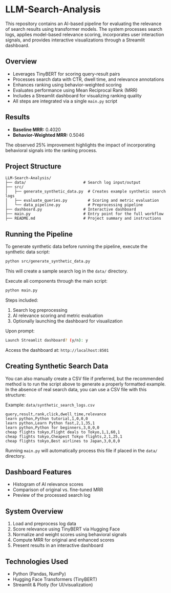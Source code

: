 # LLM-Search-Analysis

This repository contains an AI-based pipeline for evaluating the relevance of search results using transformer models. The system processes search logs, applies model-based relevance scoring, incorporates user interaction signals, and provides interactive visualizations through a Streamlit dashboard.

## Overview
- Leverages TinyBERT for scoring query-result pairs
- Processes search data with CTR, dwell time, and relevance annotations
- Enhances ranking using behavior-weighted scoring
- Evaluates performance using Mean Reciprocal Rank (MRR)
- Includes a Streamlit dashboard for visualizing ranking quality
- All steps are integrated via a single `main.py` script

## Results
- **Baseline MRR:** 0.4020  
- **Behavior-Weighted MRR:** 0.5046  

The observed 25% improvement highlights the impact of incorporating behavioral signals into the ranking process.

## Project Structure
```
LLM-Search-Analysis/
├── data/                         # Search log input/output
├── src/
│   ├── generate_synthetic_data.py  # Creates example synthetic search logs
│   ├── evaluate_queries.py         # Scoring and metric evaluation
│   └── data_pipeline.py            # Preprocessing pipeline
├── dashboard.py                  # Interactive dashboard
├── main.py                       # Entry point for the full workflow
├── README.md                     # Project summary and instructions
```

## Running the Pipeline

To generate synthetic data before running the pipeline, execute the synthetic data script:
```bash
python src/generate_synthetic_data.py
```
This will create a sample search log in the `data/` directory.

Execute all components through the main script:
```bash
python main.py
```
Steps included:
1. Search log preprocessing
2. AI relevance scoring and metric evaluation
3. Optionally launching the dashboard for visualization

Upon prompt:
```bash
Launch Streamlit dashboard? (y/n): y
```
Access the dashboard at: `http://localhost:8501`

## Creating Synthetic Search Data

You can also manually create a CSV file if preferred, but the recommended method is to run the script above to generate a properly formatted example.
In the absence of real search data, you can use a CSV file with this structure:

Example: `data/synthetic_search_logs.csv`
```csv
query,result,rank,click,dwell_time,relevance
learn python,Python tutorial,1,0,0,0
learn python,Learn Python fast,2,1,35,1
learn python,Python for beginners,3,0,0,0
cheap flights tokyo,Flight deals to Tokyo,1,1,60,1
cheap flights tokyo,Cheapest Tokyo flights,2,1,25,1
cheap flights tokyo,Best airlines to Japan,3,0,0,0
```

Running `main.py` will automatically process this file if placed in the `data/` directory.

## Dashboard Features
- Histogram of AI relevance scores
- Comparison of original vs. fine-tuned MRR
- Preview of the processed search log

## System Overview
1. Load and preprocess log data
2. Score relevance using TinyBERT via Hugging Face
3. Normalize and weight scores using behavioral signals
4. Compute MRR for original and enhanced scores
5. Present results in an interactive dashboard

## Technologies Used
- Python (Pandas, NumPy)
- Hugging Face Transformers (TinyBERT)
- Streamlit & Plotly (for UI/visualization)


